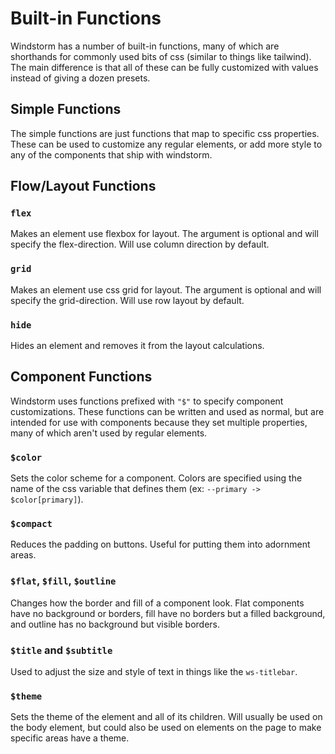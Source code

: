 # Built-in Functions
Windstorm has a number of built-in functions, many of which are shorthands for
commonly used bits of css (similar to things like tailwind). The main difference
is that all of these can be fully customized with values instead of giving a
dozen presets.

## Simple Functions
The simple functions are just functions that map to specific css properties.
These can be used to customize any regular elements, or add more style to any
of the components that ship with windstorm.

[funcs/simple.md : simple.yml : funcs]: ###

## Flow/Layout Functions

### `flex`
Makes an element use flexbox for layout. The argument is optional and will
specify the flex-direction. Will use column direction by default.

### `grid`
Makes an element use css grid for layout. The argument is optional and will
specify the grid-direction. Will use row layout by default.

### `hide`
Hides an element and removes it from the layout calculations.

## Component Functions
Windstorm uses functions prefixed with `"$"` to specify component
customizations. These functions can be written and used as normal, but are
intended for use with components because they set multiple properties, many of
which aren't used by regular elements.

### `$color`
Sets the color scheme for a component. Colors are specified using the name of
the css variable that defines them (ex: `--primary -> $color[primary]`).

### `$compact`
Reduces the padding on buttons. Useful for putting them into adornment areas.

### `$flat`, `$fill`, `$outline`
Changes how the border and fill of a component look. Flat components have no
background or borders, fill have no borders but a filled background, and outline
has no background but visible borders.

### `$title` and `$subtitle`
Used to adjust the size and style of text in things like the `ws-titlebar`.

### `$theme`
Sets the theme of the element and all of its children. Will usually be used on
the body element, but could also be used on elements on the page to make
specific areas have a theme.
